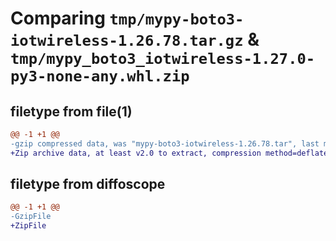 # Comparing `tmp/mypy-boto3-iotwireless-1.26.78.tar.gz` & `tmp/mypy_boto3_iotwireless-1.27.0-py3-none-any.whl.zip`

## filetype from file(1)

```diff
@@ -1 +1 @@
-gzip compressed data, was "mypy-boto3-iotwireless-1.26.78.tar", last modified: Thu Feb 23 20:34:57 2023, max compression
+Zip archive data, at least v2.0 to extract, compression method=deflate
```

## filetype from diffoscope

```diff
@@ -1 +1 @@
-GzipFile
+ZipFile
```

